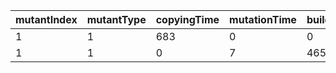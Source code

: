 mutantIndex | mutantType | copyingTime | mutationTime | buildingTime | isEqu | isDup | dupID | itCompiles
---|---|---|---|---|---|---|---|---
1 | 1 | 683 | 0 | 0 | 0 | 0 | -1 | 0
1 | 1 | 0 | 7 | 4653 | 0 | 0 | -1 | 1
